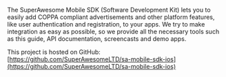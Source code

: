 The SuperAwesome Mobile SDK (Software Development Kit) lets you to easily add COPPA compliant advertisements and other platform features, like user authentication and registration, to your apps. We try to make integration as easy as possible, so we provide all the necessary tools such as this guide, API documentation, screencasts and demo apps.

This project is hosted on GitHub: [https://github.com/SuperAwesomeLTD/sa-mobile-sdk-ios](https://github.com/SuperAwesomeLTD/sa-mobile-sdk-ios)